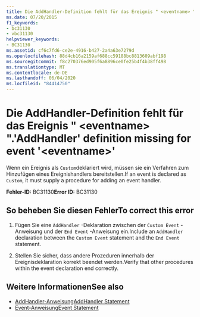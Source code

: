```yaml
---
title: Die AddHandler-Definition fehlt für das Ereignis " <eventname> ".
ms.date: 07/20/2015
f1_keywords:
- bc31130
- vbc31130
helpviewer_keywords:
- BC31130
ms.assetid: cf6c7fd6-ce2e-4916-b427-2a4a63e7279d
ms.openlocfilehash: 88d4cb16a2159af688cc59188bc8813609abf198
ms.sourcegitcommit: f8c270376ed905f6a8896ce0fe25b4f4b38ff498
ms.translationtype: MT
ms.contentlocale: de-DE
ms.lasthandoff: 06/04/2020
ms.locfileid: "84414750"
---
```

# <a name="addhandler-definition-missing-for-event-eventname"></a><span data-ttu-id="e3497-102">Die AddHandler-Definition fehlt für das Ereignis " \<eventname> ".</span><span class="sxs-lookup"><span data-stu-id="e3497-102">'AddHandler' definition missing for event '\<eventname>'</span></span>
<span data-ttu-id="e3497-103">Wenn ein Ereignis als `Custom`deklariert wird, müssen sie ein Verfahren zum Hinzufügen eines Ereignishandlers bereitstellen.</span><span class="sxs-lookup"><span data-stu-id="e3497-103">If an event is declared as `Custom`, it must supply a procedure for adding an event handler.</span></span>  
  
 <span data-ttu-id="e3497-104">**Fehler-ID:** BC31130</span><span class="sxs-lookup"><span data-stu-id="e3497-104">**Error ID:** BC31130</span></span>  
  
## <a name="to-correct-this-error"></a><span data-ttu-id="e3497-105">So beheben Sie diesen Fehler</span><span class="sxs-lookup"><span data-stu-id="e3497-105">To correct this error</span></span>  
  
1. <span data-ttu-id="e3497-106">Fügen Sie eine `AddHandler` -Deklaration zwischen der `Custom Event` -Anweisung und der `End Event` -Anweisung ein.</span><span class="sxs-lookup"><span data-stu-id="e3497-106">Include an `AddHandler` declaration between the `Custom Event` statement and the `End Event` statement.</span></span>  
  
2. <span data-ttu-id="e3497-107">Stellen Sie sicher, dass andere Prozeduren innerhalb der Ereignisdeklaration korrekt beendet werden.</span><span class="sxs-lookup"><span data-stu-id="e3497-107">Verify that other procedures within the event declaration end correctly.</span></span>  
  
## <a name="see-also"></a><span data-ttu-id="e3497-108">Weitere Informationen</span><span class="sxs-lookup"><span data-stu-id="e3497-108">See also</span></span>

- [<span data-ttu-id="e3497-109">AddHandler-Anweisung</span><span class="sxs-lookup"><span data-stu-id="e3497-109">AddHandler Statement</span></span>](../language-reference/statements/addhandler-statement.md)
- [<span data-ttu-id="e3497-110">Event-Anweisung</span><span class="sxs-lookup"><span data-stu-id="e3497-110">Event Statement</span></span>](../language-reference/statements/event-statement.md)
